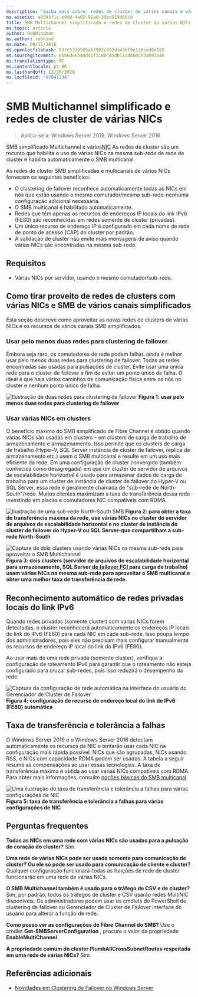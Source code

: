 ```yaml
---
description: 'Saiba mais sobre: redes de cluster de vários canais e várias NICs simplificadas do SMB'
ms.assetid: a6343f1c-e9dd-4a02-91ad-39bd519d66cd
title: SMB Multichannel simplificado e redes de cluster de várias NICs
ms.topic: article
author: RobHindman
ms.author: robhind
ms.date: 09/15/2016
ms.openlocfilehash: 537c5339505a57992c702d343bf9e130ced8d185
ms.sourcegitcommit: 65b6de6b44d41f1180c45db11cdd60cb2a093b46
ms.translationtype: MT
ms.contentlocale: pt-BR
ms.lasthandoff: 12/10/2020
ms.locfileid: "97047234"
---
```

# <a name="simplified-smb-multichannel-and-multi-nic-cluster-networks"></a>SMB Multichannel simplificado e redes de cluster de várias NICs

> Aplica-se a: Windows Server 2019, Windows Server 2016

SMB simplificado Multichannel e vários<abbr title="Placa de Interface de Rede">NIC</abbr> As redes de cluster são um recurso que habilita o uso de várias NICs na mesma sub-rede de rede de cluster e habilita automaticamente o SMB multicanal.

As redes de cluster SMB simplificadas e multicanais de vários NICs fornecem os seguintes benefícios:
- O clustering de failover reconhece automaticamente todas as NICs em nós que estão usando o mesmo comutador/mesma sub-rede-nenhuma configuração adicional necessária.
- O SMB multicanal é habilitado automaticamente.
- Redes que têm apenas os recursos de endereços IP locais do link IPv6 (FE80) são reconhecidas em redes somente de cluster (privadas).
- Um único recurso de endereço IP é configurado em cada nome de rede de ponto de acesso (CAP) do cluster por padrão.
- A validação de cluster não emite mais mensagens de aviso quando várias NICs são encontradas na mesma sub-rede.

## <a name="requirements"></a>Requisitos
-   Várias NICs por servidor, usando o mesmo comutador/sub-rede.

## <a name="how-to-take-advantage-of-multi-nic-clusters-networks-and-simplified-smb-multichannel"></a>Como tirar proveito de redes de clusters com várias NICs e SMB de vários canais simplificados
Esta seção descreve como aproveitar as novas redes de clusters de várias NICs e os recursos de vários canais SMB simplificados.

### <a name="use-at-least-two-networks-for-failover-clustering"></a>Usar pelo menos duas redes para clustering de failover
Embora seja raro, os comutadores de rede podem falhar. ainda é melhor usar pelo menos duas redes para clustering de failover. Todas as redes encontradas são usadas para pulsações de cluster. Evite usar uma única rede para o cluster de failover a fim de evitar um ponto único de falha. O ideal é que haja vários caminhos de comunicação física entre os nós no cluster e nenhum ponto único de falha.

![Ilustração de duas redes para clustering de failover ](media/Simplified-SMB-Multichannel-and-Multi-NIC-Cluster-Networks/Clustering_MulitNIC_Fig1.png)
 **Figura 1: usar pelo menos duas redes para clustering de failover**

### <a name="use-multiple-nics-across-clusters"></a>Usar várias NICs em clusters

O benefício máximo do SMB simplificado de Fibre Channel é obtido quando várias NICs são usadas em clusters – em clusters de carga de trabalho de armazenamento e armazenamento. Isso permite que os clusters de carga de trabalho (Hyper-V, SQL Server instância de cluster de failover, réplica de armazenamento etc.) usem o SMB multicanal e resulte em um uso mais eficiente da rede. Em uma configuração de cluster convergido (também conhecida como desagregada) em que um cluster de servidor de arquivos de escalabilidade horizontal é usado para armazenar dados de carga de trabalho para um cluster de instância de cluster de failover do Hyper-V ou SQL Server, essa rede é geralmente chamada de "sub-rede de North-South"/rede. Muitos clientes maximizam a taxa de transferência dessa rede investindo em placas e comutadores NIC compatíveis com RDMA.

![Ilustração de uma sub-rede North-South SMB ](media/Simplified-SMB-Multichannel-and-Multi-NIC-Cluster-Networks/Clustering_MulitNIC_Fig2.png)
 **Figura 2: para obter a taxa de transferência máxima da rede, use várias NICs no cluster do servidor de arquivos de escalabilidade horizontal e no cluster de instância do cluster de failover do Hyper-V ou SQL Server-que compartilham a sub-rede North-South**

![Captura de dois clusters usando várias NICs na mesma sub-rede para aproveitar o SMB Multichannel ](media/Simplified-SMB-Multichannel-and-Multi-NIC-Cluster-Networks/Clustering_MulitNIC_Fig3.png)
 **Figura 3: dois clusters (servidor de arquivos de escalabilidade horizontal para armazenamento, SQL Server <abbr title=" instância de clustering "> de failover FCI </abbr> para carga de trabalho) usam várias NICs na mesma sub-rede para aproveitar o SMB multicanal e obter uma melhor taxa de transferência de rede.**

## <a name="automatic-recognition-of-ipv6-link-local-private-networks"></a>Reconhecimento automático de redes privadas locais do link IPv6
Quando redes privadas (somente cluster) com várias NICs forem detectadas, o cluster reconhecerá automaticamente os endereços IP locais do link do IPv6 (FE80) para cada NIC em cada sub-rede. Isso poupa tempo dos administradores, pois eles não precisam mais configurar manualmente os recursos de endereço IP local do link do IPv6 (FE80).

Ao usar mais de uma rede privada (somente cluster), verifique a configuração de roteamento IPv6 para garantir que o roteamento não esteja configurado para cruzar sub-redes, pois isso reduzirá o desempenho da rede.

![Captura da configuração de rede automática na interface do usuário do Gerenciador de Cluster de Failover ](media/Simplified-SMB-Multichannel-and-Multi-NIC-Cluster-Networks/Clustering_MulitNIC_Fig4.png)
 **Figura 4: configuração de recurso de endereço local do link de IPv6 (FE80) automática**

## <a name="throughput-and-fault-tolerance"></a>Taxa de transferência e tolerância a falhas
O Windows Server 2019 e o Windows Server 2016 detectam automaticamente os recursos da NIC e tentarão usar cada NIC na configuração mais rápida possível. NICs que são agrupadas, NICs usando RSS, e NICs com capacidade RDMA podem ser usadas. A tabela a seguir resume as compensações ao usar essas tecnologias. A taxa de transferência máxima é obtida ao usar várias NICs compatíveis com RDMA. Para obter mais informações, consulte [noções básicas do SMB multicanal](/archive/blogs/josebda/the-basics-of-smb-multichannel-a-feature-of-windows-server-2012-and-smb-3-0).

![Uma ilustração de taxa de transferência e tolerância a falhas para várias configurações de NIC ](media/Simplified-SMB-Multichannel-and-Multi-NIC-Cluster-Networks/Clustering_MulitNIC_Fig5.png)
 **Figura 5: taxa de transferência e tolerância a falhas para várias configurações de NIC**

## <a name="frequently-asked-questions"></a>Perguntas frequentes
**Todas as NICs em uma rede com várias NICs são usadas para a pulsação do coração do cluster?**
Sim.

**Uma rede de várias NICs pode ser usada somente para comunicação de cluster? Ou ele só pode ser usado para comunicação de cliente e cluster?**
Qualquer configuração funcionará-todas as funções de rede de cluster funcionarão em uma rede de várias NICs.

**O SMB Multichannel também é usado para o tráfego de CSV e de cluster?**
Sim, por padrão, todos os tráfegos de cluster e CSV usarão redes MultiNIC disponíveis. Os administradores podem usar os cmdlets do PowerShell de clustering de failover ou Gerenciador de Cluster de Failover interface do usuário para alterar a função de rede.

**Como posso ver as configurações de Fibre Channel do SMB?**
Use o cmdlet **Get-SMBServerConfiguration** , procure o valor da propriedade **EnableMultiChannel** .

**A propriedade comum do cluster PlumbAllCrossSubnetRoutes respeitada em uma rede de várias NICs?**
Sim.

## <a name="additional-references"></a>Referências adicionais
- [Novidades em Clustering de Failover no Windows Server](whats-new-in-failover-clustering.md)
